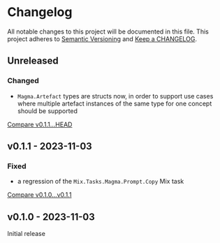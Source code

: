 # Changelog

All notable changes to this project will be documented in this file.
This project adheres to [Semantic Versioning](http://semver.org/) and
[Keep a CHANGELOG](http://keepachangelog.com).


## Unreleased

### Changed

- `Magma.Artefact` types are structs now, in order to support use cases
  where multiple artefact instances of the same type for one concept should
  be supported
  

[Compare v0.1.1...HEAD](https://github.com/marcelotto/magma/compare/v0.1.1...HEAD)



## v0.1.1 - 2023-11-03

### Fixed

- a regression of the `Mix.Tasks.Magma.Prompt.Copy` Mix task

[Compare v0.1.0...v0.1.1](https://github.com/marcelotto/magma/compare/v0.1.0...v0.1.1)



## v0.1.0 - 2023-11-03

Initial release
